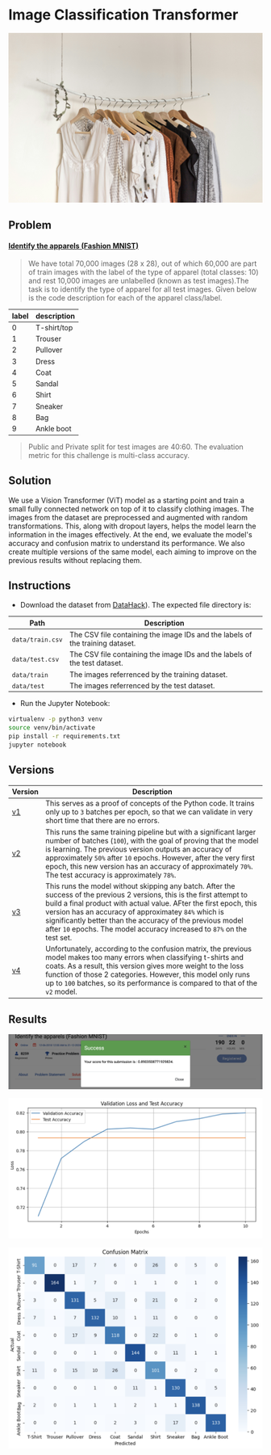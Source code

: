 # Image Classification Transformer

![wallpaper.jpg](wallpaper.jpg)

## Problem

#### [Identify the apparels (Fashion MNIST)](https://datahack.analyticsvidhya.com/contest/practice-problem-identify-the-apparels/download/test-file)

> We have total 70,000 images (28 x 28), out of which 60,000 are part of train images with the label of the type of apparel (total classes: 10) and rest 10,000 images are unlabelled (known as test images).The task is to identify the type of apparel for all test images. Given below is the code description for each of the apparel class/label.

|label|description|
|---|---|
|0|T-shirt/top|
|1|Trouser|
|2|Pullover|
|3|Dress|
|4|Coat|
|5|Sandal|
|6|Shirt|
|7|Sneaker|
|8|Bag|
|9|Ankle boot|

> Public and Private split for test images are 40:60.
> The evaluation metric for this challenge is multi-class accuracy.

## Solution

We use a Vision Transformer (ViT) model as a starting point and train a small fully connected network on top of it to classify clothing images. The images from the dataset are preprocessed and augmented with random transformations. This, along with dropout layers, helps the model learn the information in the images effectively. At the end, we evaluate the model's accuracy and confusion matrix to understand its performance. We also create multiple versions of the same model, each aiming to improve on the previous results without replacing them.

## Instructions

* Download the dataset from [DataHack](https://datahack.analyticsvidhya.com/contest/practice-problem-identify-the-apparels/download/test-file)). The expected file directory is:

|Path|Description|
|---|---|
|`data/train.csv`|The CSV file containing the image IDs and the labels of the training dataset.|
|`data/test.csv`|The CSV file containing the image IDs and the labels of the test dataset.|
|`data/train`|The images referrenced by the training dataset.|
|`data/test`|The images referrenced by the test dataset.|

* Run the Jupyter Notebook:

```bash
virtualenv -p python3 venv
source venv/bin/activate
pip install -r requirements.txt
jupyter notebook
```

## Versions

|Version|Description|
|---|---|
|[v1](./training_v1.ipynb)|This serves as a proof of concepts of the Python code. It trains only up to `3` batches per epoch, so that we can validate in very short time that there are no errors.|
|[v2](./training_v2.ipynb)|This runs the same training pipeline but with a significant larger number of batches (`100`), with the goal of proving that the model is learning. The previous version outputs an accuracy of approximately `50%` after `10` epochs. However, after the very first epoch, this new version has an accuracy of approximately `70%`. The test accuracy is approximately `78%`.|
|[v3](./training_v3.ipynb)|This runs the model without skipping any batch. After the success of the previous 2 versions, this is the first attempt to build a final product with actual value. AFter the first epoch, this version has an accuracy of approximatey `84%` which is significantly better than the accuracy of the previous model after `10` epochs. The model accuracy increased to `87%` on the test set.|
|[v4](./training_v4.ipynb)|Unfortunately, according to the confusion matrix, the previous model makes too many errors when classifying t-shirts and coats. As a result, this version gives more weight to the loss function of those 2 categories. However, this model only runs up to `100` batches, so its performance is compared to that of the `v2` model.|

## Results

![leaderboard.png](leaderboard.png)

![accuracy.png](accuracy.png)

![confusion.png](confusion.png)